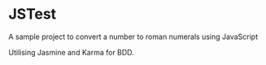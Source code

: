 # JSTest
A sample project to convert a number to roman numerals using JavaScript

Utilising Jasmine and Karma for BDD.
